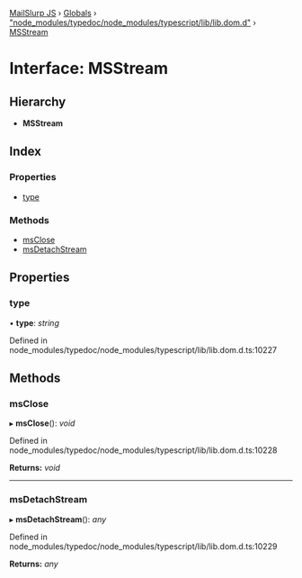 [MailSlurp JS](../README.md) › [Globals](../globals.md) › ["node_modules/typedoc/node_modules/typescript/lib/lib.dom.d"](../modules/_node_modules_typedoc_node_modules_typescript_lib_lib_dom_d_.md) › [MSStream](_node_modules_typedoc_node_modules_typescript_lib_lib_dom_d_.msstream.md)

# Interface: MSStream

## Hierarchy

* **MSStream**

## Index

### Properties

* [type](_node_modules_typedoc_node_modules_typescript_lib_lib_dom_d_.msstream.md#type)

### Methods

* [msClose](_node_modules_typedoc_node_modules_typescript_lib_lib_dom_d_.msstream.md#msclose)
* [msDetachStream](_node_modules_typedoc_node_modules_typescript_lib_lib_dom_d_.msstream.md#msdetachstream)

## Properties

###  type

• **type**: *string*

Defined in node_modules/typedoc/node_modules/typescript/lib/lib.dom.d.ts:10227

## Methods

###  msClose

▸ **msClose**(): *void*

Defined in node_modules/typedoc/node_modules/typescript/lib/lib.dom.d.ts:10228

**Returns:** *void*

___

###  msDetachStream

▸ **msDetachStream**(): *any*

Defined in node_modules/typedoc/node_modules/typescript/lib/lib.dom.d.ts:10229

**Returns:** *any*
